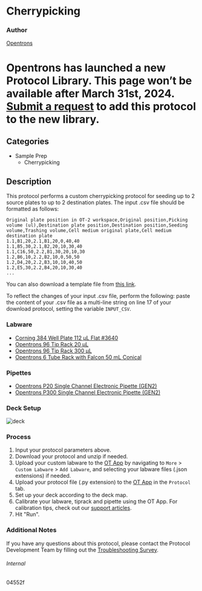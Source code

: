 # Cherrypicking


### Author
[Opentrons](https://opentrons.com/)



# Opentrons has launched a new Protocol Library. This page won’t be available after March 31st, 2024. [Submit a request](https://docs.google.com/forms/d/e/1FAIpQLSdYYp9QCKow4nn0KlCVsMS3HX0eJ0N9O7-erajKvcpT0lWbSg/viewform) to add this protocol to the new library.

## Categories
* Sample Prep
	* Cherrypicking


## Description
This protocol performs a custom cherrypicking protocol for seeding up to 2 source plates to up to 2 destination plates. The input .csv file should be formatted as follows:

```
Original plate position in OT-2 workspace,Original position,Picking volume (ul),Destination plate position,Destination position,Seeding volume,Trashing volume,Cell medium original plate,Cell medium destination plate
1.1,B1,20,2.1,B1,20,0,40,40
1.1,B5,30,2.1,B2,20,10,30,40
1.1,C16,50,2.2,B1,30,20,10,30
1.2,B6,10,2.2,B2,10,0,50,50
1.2,D4,20,2.2,B3,10,10,40,50
1.2,E5,30,2.2,B4,20,10,30,40
...
```

You can also download a template file from [this link](https://opentrons-protocol-library-website.s3.amazonaws.com/custom-README-images/04552f/ex.csv).

To reflect the changes of your input .csv file, perform the following: paste the content of your .csv file as a multi-line string on line 17 of your download protocol, setting the variable `INPUT_CSV`.

### Labware
* [Corning 384 Well Plate 112 µL Flat #3640](https://ecatalog.corning.com/life-sciences/b2c/US/en/Microplates/Assay-Microplates/384-Well-Microplates/Corning%C2%AE-384-well-Clear-Polystyrene-Microplates/p/corning384WellClearPolystyreneMicroplates)
* [Opentrons 96 Tip Rack 20 µL](https://shop.opentrons.com/collections/opentrons-tips/products/opentrons-10ul-tips)
* [Opentrons 96 Tip Rack 300 µL](https://shop.opentrons.com/collections/opentrons-tips/products/opentrons-300ul-tips)
* [Opentrons 6 Tube Rack with Falcon 50 mL Conical](https://shop.opentrons.com/collections/opentrons-tips/products/tube-rack-set-1)


### Pipettes
* [Opentrons P20 Single Channel Electronic Pipette (GEN2)](https://shop.opentrons.com/single-channel-electronic-pipette-p20/)
* [Opentrons P300 Single Channel Electronic Pipette (GEN2)](https://shop.opentrons.com/single-channel-electronic-pipette-p20/)


### Deck Setup
![deck](https://opentrons-protocol-library-website.s3.amazonaws.com/custom-README-images/04552f/deck.png)


### Process
1. Input your protocol parameters above.
2. Download your protocol and unzip if needed.
3. Upload your custom labware to the [OT App](https://opentrons.com/ot-app) by navigating to `More` > `Custom Labware` > `Add Labware`, and selecting your labware files (.json extensions) if needed.
4. Upload your protocol file (.py extension) to the [OT App](https://opentrons.com/ot-app) in the `Protocol` tab.
5. Set up your deck according to the deck map.
6. Calibrate your labware, tiprack and pipette using the OT App. For calibration tips, check out our [support articles](https://support.opentrons.com/en/collections/1559720-guide-for-getting-started-with-the-ot-2).
7. Hit "Run".


### Additional Notes
If you have any questions about this protocol, please contact the Protocol Development Team by filling out the [Troubleshooting Survey](https://protocol-troubleshooting.paperform.co/).


###### Internal
04552f
